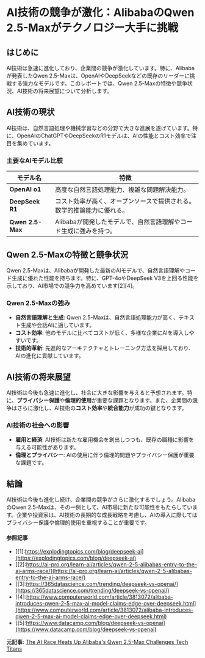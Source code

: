 # AI技術の競争が激化：AlibabaのQwen 2.5-Maxがテクノロジー大手に挑戦

## はじめに

AI技術は急速に進化しており、企業間の競争が激化しています。特に、Alibabaが発表したQwen 2.5-Maxは、OpenAIやDeepSeekなどの既存のリーダーに挑戦する強力なモデルです。このレポートでは、Qwen 2.5-Maxの特徴や競争状況、AI技術の将来展望について分析します。

## AI技術の現状

AI技術は、自然言語処理や機械学習などの分野で大きな進展を遂げています。特に、OpenAIのChatGPTやDeepSeekのR1モデルは、AIの性能とコスト効率で注目を集めています。

### 主要なAIモデル比較

| モデル名 | 特徴 |
| --- | --- |
| **OpenAI o1** | 高度な自然言語処理能力、複雑な問題解決能力。 |
| **DeepSeek R1** | コスト効率が高く、オープンソースで提供される。数学的推論能力に優れる。 |
| **Qwen 2.5-Max** | Alibabaが開発したモデルで、自然言語理解やコード生成に強みを持つ。 |

## Qwen 2.5-Maxの特徴と競争状況

Qwen 2.5-Maxは、Alibabaが開発した最新のAIモデルで、自然言語理解やコード生成に優れた性能を持ちます。特に、GPT-4oやDeepSeek V3を上回る性能を示しており、AI市場での競争力を高めています[2][4]。

### Qwen 2.5-Maxの強み

- **自然言語理解と生成**: Qwen 2.5-Maxは、自然言語処理能力が高く、テキスト生成や会話AIに適しています。
- **コスト効率**: 他のモデルに比べてコストが低く、多様な企業にAIを導入しやすいです。
- **技術的革新**: 先進的なアーキテクチャとトレーニング方法を採用しており、AIの進化に貢献しています。

## AI技術の将来展望

AI技術は今後も急速に進化し、社会に大きな影響を与えると予想されます。特に、**プライバシー保護**や**倫理的使用**が重要な課題となります。また、企業間の競争はさらに激化し、AI技術の**コスト効率**や**統合能力**が成功の鍵となります。

### AI技術の社会への影響

- **雇用と経済**: AI技術は新たな雇用機会を創出しつつも、既存の職種に影響を与える可能性があります。
- **倫理とプライバシー**: AIの使用に伴う倫理的問題やプライバシー保護が重要な課題です。

## 結論

AI技術は今後も進化し続け、企業間の競争がさらに激化するでしょう。AlibabaのQwen 2.5-Maxは、その一例として、AI市場に新たな可能性をもたらしています。企業や投資家は、AI技術の長期的な成長戦略を考慮し、AIの導入に際してはプライバシー保護や倫理的使用を重視することが重要です。

#### 参照記事
- [[1]:https://explodingtopics.com/blog/deepseek-ai](https://explodingtopics.com/blog/deepseek-ai)
- [[2]:https://ai-pro.org/learn-ai/articles/qwen-2-5-alibabas-entry-to-the-ai-arms-race/](https://ai-pro.org/learn-ai/articles/qwen-2-5-alibabas-entry-to-the-ai-arms-race/)
- [[3]:https://365datascience.com/trending/deepseek-vs-openai/](https://365datascience.com/trending/deepseek-vs-openai/)
- [[4]:https://www.computerworld.com/article/3813072/alibaba-introduces-qwen-2-5-max-ai-model-claims-edge-over-deepseek.html](https://www.computerworld.com/article/3813072/alibaba-introduces-qwen-2-5-max-ai-model-claims-edge-over-deepseek.html)
- [[5]:https://www.datacamp.com/blog/deepseek-vs-openai](https://www.datacamp.com/blog/deepseek-vs-openai)


**元記事:** [The AI Race Heats Up Alibaba's Qwen 2.5-Max Challenges Tech Titans](https://lanoticiadigital.com.ar/news-en/the-ai-race-heats-up-alibabas-qwen-2-5-max-challenges-tech-titans/132281/)